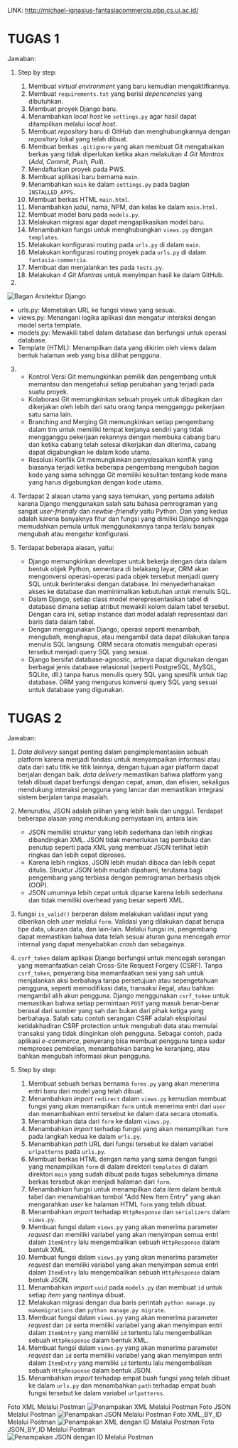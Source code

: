 LINK: http://michael-ignasius-fantasiacommercia.pbp.cs.ui.ac.id/

# TUGAS 1
Jawaban:
1. Step by step:
    1. Membuat <i>virtual environment</i> yang baru kemudian mengaktifkannya.
    2. Membuat `requirements.txt` yang berisi <i>depencencies</i> yang dibutuhkan.
    3. Membuat proyek Django baru.
    4. Menambahkan <i>local host</i> ke `settings.py` agar hasil dapat ditampilkan melalui <i>local host</i>.
    5. Membuat <i>repository</i> baru di GitHub dan menghubungkannya dengan <i>repository</i> lokal yang telah dibuat.
    6. Membuat berkas `.gitignore` yang akan membuat Git mengabaikan berkas yang tidak diperlukan ketika akan melakukan <i>4 Git Mantras</i> (<i>Add, Commit, Push, Pull</i>).
    7. Mendaftarkan proyek pada PWS.
    8. Membuat aplikasi baru bernama `main`.
    9. Menambahkan `main` ke dalam `settings.py` pada bagian `INSTALLED_APPS`.
    10. Membuat berkas HTML `main.html`.
    11. Menambahkan judul, nama, NPM, dan kelas ke dalam `main.html`.
    12. Membuat model baru pada `models.py`.
    13. Melakukan migrasi agar dapat mengaplikasikan model baru.
    14. Menambahkan fungsi untuk menghubungkan `views.py` dengan `templates`.
    15. Melakukan konfigurasi routing pada `urls.py` di dalam `main`.
    16. Melakukan konfigurasi routing proyek pada `urls.py` di dalam `fantasia-commercia`.
    17. Membuat dan menjalankan tes pada `tests.py`.
    18. Melakukan <i>4 Git Mantras</i> untuk menyimpan hasil ke dalam GitHub.

2. 
![Bagan Arsitektur Django](https://github.com/DawnFall19/fantasia-commercia/blob/main/Images/bagan_django.jpeg)
- urls.py: Memetakan URL ke fungsi views yang sesuai.
- views.py: Menangani logika aplikasi dan mengatur interaksi dengan model serta template.
- models.py: Mewakili tabel dalam database dan berfungsi untuk operasi database.
- Template (HTML): Menampilkan data yang dikirim oleh views dalam bentuk halaman web yang bisa dilihat pengguna.

3. - Kontrol Versi
    Git memungkinkan pemilik dan pengembang untuk memantau dan mengetahui setiap perubahan yang terjadi pada suatu proyek.
    - Kolaborasi
    Git memungkinkan sebuah proyek untuk dibagikan dan dikerjakan oleh lebih dari satu orang tanpa mengganggu pekerjaan satu sama lain.
    - Branching and Merging
    Git memungkinkan setiap pengembang dalam tim untuk memiliki tempat kerjanya sendiri yang tidak mengganggu pekerjaan rekannya dengan membuka cabang baru dan ketika cabang telah selesai dikerjakan dan diterima, cabang dapat digabungkan ke dalam kode utama.
    - Resolusi Konflik
    Git memungkinkan penyelesaikan konflik yang biasanya terjadi ketika beberapa pengembang mengubah bagian kode yang sama sehingga Git memiliki kesulitan tentang kode mana yang harus digabungkan dengan kode utama.
    
4. Terdapat 2 alasan utama yang saya temukan, yang pertama adalah karena Django menggunakan salah satu bahasa pemrograman yang sangat <i>user-friendly</i> dan <i>newbie-friendly</i> yaitu Python. Dan yang kedua adalah karena banyaknya fitur dan fungsi yang dimiliki Django sehingga memudahkan pemula untuk menggunakannya tanpa terlalu banyak mengubah atau mengatur konfigurasi.

5. Terdapat beberapa alasan, yaitu:
    - Django memungkinkan developer untuk bekerja dengan data dalam bentuk objek Python, sementara di belakang layar, ORM akan mengonversi operasi-operasi pada objek tersebut menjadi query SQL untuk berinteraksi dengan database. Ini menyederhanakan akses ke database dan meminimalkan kebutuhan untuk menulis SQL.
    - Dalam Django, setiap class model merepresentasikan tabel di database dimana setiap atribut mewakili kolom dalam tabel tersebut. Dengan cara ini, setiap instance dari model adalah representasi dari baris data dalam tabel.
    - Dengan menggunakan Django, operasi seperti menambah, mengubah, menghapus, atau mengambil data dapat dilakukan tanpa menulis SQL langsung. ORM secara otomatis mengubah operasi tersebut menjadi query SQL yang sesuai.
    - Django bersifat database-agnostic, artinya dapat digunakan dengan berbagai jenis database relasional (seperti PostgreSQL, MySQL, SQLite, dll.) tanpa harus menulis query SQL yang spesifik untuk tiap database. ORM yang mengurus konversi query SQL yang sesuai untuk database yang digunakan.

# TUGAS 2
Jawaban:
1. <i>Data delivery</i> sangat penting dalam pengimplementasian sebuah platform karena menjadi fondasi untuk menyampaikan informasi atau data dari satu titik ke titik lainnya, dengan tujuan agar platform dapat berjalan dengan baik. <i>data delivery</i> memastikan bahwa platform yang telah dibuat dapat berfungsi dengan cepat, aman, dan efisien, sekaligus mendukung interaksi pengguna yang lancar dan memastikan integrasi sistem berjalan tanpa masalah.

2. Menurutku, JSON adalah pilihan yang lebih baik dan unggul. Terdapat beberapa alasan yang mendukung pernyataan ini, antara lain:
    - JSON memiliki struktur yang lebih sederhana dan lebih ringkas dibandingkan XML. JSON tidak memerlukan tag pembuka dan penutup seperti pada XML yang membuat JSON terlihat lebih ringkas dan lebih cepat diproses.
    - Karena lebih ringkas, JSON lebih mudah dibaca dan lebih cepat ditulis. Struktur JSON lebih mudah dipahami, terutama bagi pengembang yang terbiasa dengan pemrograman berbasis objek (OOP).
    - JSON umumnya lebih cepat untuk diparse karena lebih sederhana dan tidak memiliki overhead yang besar seperti XML.

3. fungsi `is_valid()` berperan dalam melakukan validasi input yang diberikan oleh <i>user</i> melalui `form`. Validasi yang dilakukan dapat berupa tipe data, ukuran data, dan lain-lain. Melalui fungsi ini, pengembang dapat memastikan bahwa data telah sesuai aturan guna mencegah <i>error</i> internal yang dapat menyebabkan <i>crash</i> dan sebagainya.

4. `csrf_token` dalam aplikasi Django berfungsi untuk mencegah serangan yang memanfaatkan celah Cross-Site Request Forgery (CSRF). Tanpa `csrf_token`, penyerang bisa memanfaatkan sesi yang sah untuk menjalankan aksi berbahaya tanpa persetujuan atau sepengetahuan pengguna, seperti memodifikasi data, transaksi ilegal, atau bahkan mengambil alih akun pengguna. Django menggunakan `csrf_token` untuk memastikan bahwa setiap permintaan `POST` yang masuk benar-benar berasal dari sumber yang sah dan bukan dari pihak ketiga yang berbahaya. Salah satu contoh serangan CSRF adalah eksploitasi ketidakhadiran CSRF protection untuk mengubah data atau memulai transaksi yang tidak diinginkan oleh pengguna. Sebagai contoh, pada aplikasi <i>e-commerce</i>, penyerang bisa membuat pengguna tanpa sadar memproses pembelian, menambahkan barang ke keranjang, atau bahkan mengubah informasi akun pengguna.

5. Step by step:
   1. Membuat sebuah berkas bernama `forms.py` yang akan menerima entri baru dari model yang telah dibuat.
   2. Menambahkan <i>import</i> `redirect` dalam `views.py` kemudian membuat fungsi yang akan menampilkan `form` untuk menerima entri dari `user` dan menambahkan entri tersebut ke dalam data secara otomatis.
   3. Menambahkan data dari `form` ke dalam `views.py`.
   4. Menambahkan <i>import</i> terhadap fungsi yang akan menampilkan `form` pada langkah kedua ke dalam `urls.py`.
   5. Menambahkan <i>path</i> URL dari fungsi tersebut ke dalam variabel `urlpatterns` pada `urls.py`.
   6. Membuat berkas HTML dengan nama yang sama dengan fungsi yang menampilkan `form` di dalam direktori `templates` di dalam direktori `main` yang sudah dibuat pada tugas sebelumnya dimana berkas tersebut akan menjadi halaman dari `form`.
   7. Menambahkan fungsi untuk menampilkan data <i>item</i> dalam bentuk tabel dan menambahkan tombol "Add New Item Entry" yang akan mengarahkan <i>user</i> ke halaman HTML `form` yang telah dibuat.
   8. Menambahkan <i>import</i> terhadap `HttpResponse` dan `serializers` dalam `views.py`.
   9. Membuat fungsi dalam `views.py` yang akan menerima parameter <i>request</i> dan memiliki variabel yang akan menyimpan semua entri dalam `ItemEntry` lalu mengembalikan sebuah `HttpResponse` dalam bentuk XML.
   10. Membuat fungsi dalam `views.py` yang akan menerima parameter <i>request</i> dan memiliki variabel yang akan menyimpan semua entri dalam `ItemEntry` lalu mengembalikan sebuah `HttpResponse` dalam bentuk JSON.
   11. Menambahkan <i>import</i> `uuid` pada `models.py` dan membuat `id` untuk setiap <i>item</i> yang nantinya dibuat.
   12. Melakukan migrasi dengan dua baris perintah `python manage.py makemigrations` dan `python manage.py migrate`.
   13. Membuat fungsi dalam `views.py` yang akan menerima parameter <i>request</i> dan `id` serta memiliki variabel yang akan menyimpan entri dalam `ItemEntry` yang memiliki `id` tertentu lalu mengembalikan sebuah `HttpResponse` dalam bentuk XML.
   14. Membuat fungsi dalam `views.py` yang akan menerima parameter <i>request</i> dan `id` serta memiliki variabel yang akan menyimpan entri dalam `ItemEntry` yang memiliki `id` tertentu lalu mengembalikan sebuah `HttpResponse` dalam bentuk JSON.
   15. Menambahkan <i>import</i> terhadap empat buah fungsi yang telah dibuat ke dalam `urls.py` dan menambahkan `path` terhadap empat buah fungsi tersebut ke dalam variabel `urlpatterns`.

Foto XML Melalui Postman
![Penampakan XML Melalui Postman](https://github.com/DawnFall19/fantasia-commercia/blob/main/Images/xml.png)
Foto JSON Melalui Postman
![Penampakan JSON Melalui Postman](https://github.com/DawnFall19/fantasia-commercia/blob/main/Images/json.png)
Foto XML_BY_ID Melalui Postman
![Penampakan XML dengan ID Melalui Postman](https://github.com/DawnFall19/fantasia-commercia/blob/main/Images/xml_by_id.png)
Foto JSON_BY_ID Melalui Postman
![Penampakan JSON dengan ID Melalui Postman](https://github.com/DawnFall19/fantasia-commercia/blob/main/Images/json_by_id.png)